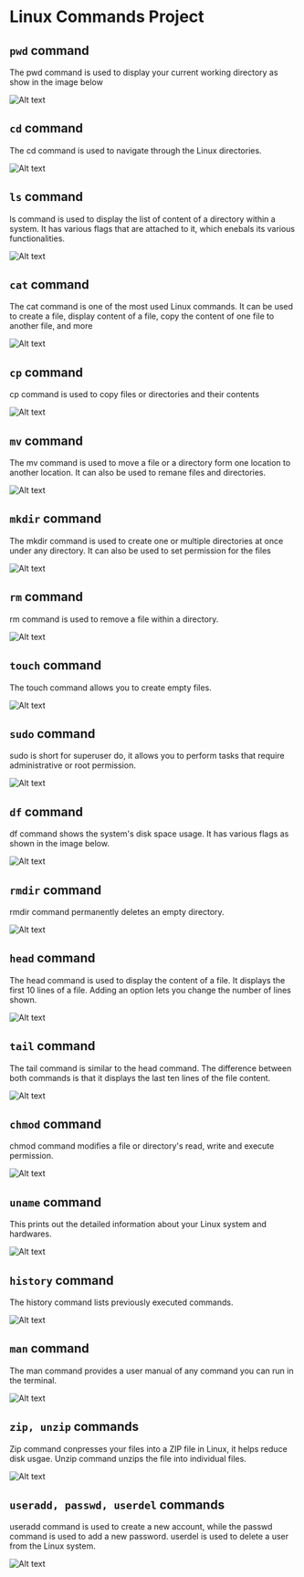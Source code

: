 # Linux Commands Project

## `pwd` command

The pwd command is used to display your current working directory as show in the image below

![Alt text](Images/pwd.PNG)

## `cd` command

The cd command is used to navigate through the Linux directories.

![Alt text](Images/cd.PNG)

## `ls` command

ls command is used to display the list of content of a directory within a system. It has various flags that are attached to it, which enebals its various functionalities.

![Alt text](Images/ls.PNG)

## `cat` command

The cat command is one of the most used Linux commands. It can be used to create a file, display content of a file, copy the content of one file to another file, and more

![Alt text](Images/cat.PNG)

## `cp` command

cp command is used to copy files or directories and their contents

![Alt text](Images/cp.PNG)

## `mv` command

The mv command is used to move a file or a directory form one location to another location. It can also be used to remane files and directories.

![Alt text](Images/mv.PNG)

## `mkdir` command

The mkdir command is used to create one or multiple directories at once under any directory. It can also be used to set permission for the files

![Alt text](Images/mkdir.PNG)

## `rm` command

rm command is used to remove a file within a directory.

![Alt text](Images/rm.PNG)

## `touch` command

The touch command allows you to create empty files.

![Alt text](Images/touch.PNG)

## `sudo` command

sudo is short for superuser do, it allows you to perform tasks that require administrative or root permission.

![Alt text](Images/Sudo.PNG)

## `df` command

df command shows the system's disk space usage. It has various flags as shown in the image below.

![Alt text](Images/df.PNG)

## `rmdir` command

rmdir command permanently deletes an empty directory.

![Alt text](Images/rmdir.PNG)

## `head` command

The head command is used to display the content of a file. It displays the first 10 lines of a file. Adding an option lets you change the number of lines shown.

![Alt text](Images/head.PNG)

## `tail` command

The tail command is similar to the head command. The difference between both commands is that it displays the last ten lines of the file content.

![Alt text](Images/tail.PNG)

## `chmod` command

chmod command modifies a file or directory's read, write and execute permission.

![Alt text](Images/chmod.PNG)

## `uname` command

This prints out the detailed information about your Linux system and hardwares.

![Alt text](Images/uname.PNG)

## `history` command

The history command lists previously executed commands.

![Alt text](Images/history.PNG)

## `man` command

The man command provides a user manual of any command you can run in the terminal.

![Alt text](Images/man.PNG)

## `zip, unzip` commands

Zip command conpresses your files into a ZIP file in Linux, it helps reduce disk usgae. Unzip command unzips the file into individual files.

![Alt text](Images/zip.PNG)

## `useradd, passwd, userdel` commands

useradd command is used to create a new account, while the passwd command is used to add a new password. userdel is used to delete a user from the Linux system.

![Alt text](Images/useradd.PNG)
